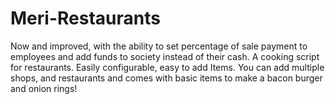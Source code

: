 # Meri-Restaurants
Now and improved, with the ability to set percentage of sale payment to employees and add funds to society instead of their cash. A cooking script for restaurants. Easily configurable, easy to add Items. You can add multiple shops, and restaurants and comes with basic items to make a bacon burger and onion rings!
